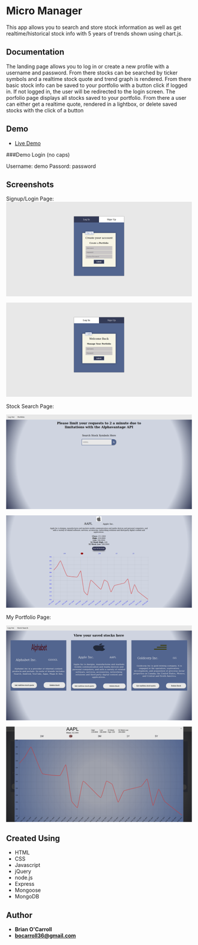 # Micro Manager

This app allows you to search and store stock information as well as get realtime/historical stock info 
with 5 years of trends shown using chart.js.

## Documentation
The landing page allows you to log in or create a new profile with a username and password. From there 
stocks can be searched by ticker symbols and a realtime stock quote and trend graph is rendered. From there
basic stock info can be saved to your portfolio with a button click if logged in. If not logged in, the user
will be redirected to the login screen. The porfolio page displays all stocks saved to your portfolio. From there
a user can either get a realtime quote, rendered in a lightbox, or delete saved stocks with the click of a button

## Demo 

- [Live Demo](https://micro-manager.herokuapp.com)

###Demo Login (no caps)

Username: demo
Passord: password

## Screenshots
Signup/Login Page:
![Signup tab](images/signup.png)

![Login tab](images/login.png)

Stock Search Page:

![search page 1](images/stocksearch1.png)

![search page 2](images/stocksearch2.png)

My Portfolio Page:

![My Portfolio page 1](images/myportfolio1.png)

![My Portfolio page 2](images/myportfolio2.png)

## Created Using

* HTML
* CSS
* Javascript
* jQuery
* node.js
* Express
* Mongoose
* MongoDB


## Author

* **Brian O'Carroll** 
* **bocarroll36@gmail.com**
